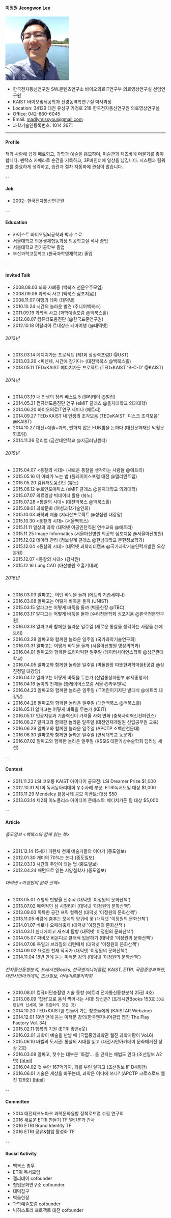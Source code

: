 #### 이정원 Jeongwon Lee
![JeongwonLee](/jeongwon_200.jpg)
* 한국전자통신연구원 SW.콘텐츠연구소 바이오의료IT연구부 의료영상연구실 선임연구원
* KAIST 바이오및뇌공학과 신경동역학연구실 박사과정
* Location: 34129 대전 유성구 가정로 218 한국전자통신연구원 의료영상연구실
* Office: 042-860-6045
* Email: madlymissyou@gmail.com
* 과학기술인등록번호: 1014 2671

---
#### Profile
책과 사람에 쉽게 매료되고, 과학과 예술을 흠모하며, 미술관과 재즈바에 머물기를 좋아합니다. 
펜탁스 카메라로 순간을 기록하고, 3P바인더에 일상을 남깁니다. 
시스템과 팀워크를 중요하게 생각하고, 습관과 절차 자동화에 관심이 많습니다. 

--
#### Job
* 2002-     한국전자통신연구원

--
#### Education
* 카이스트 바이오및뇌공학과 박사 수료
* 서울대학교 의용생체협동과정 의공학교실 석사 졸업
* 서울대학교 전기공학부 졸업
* 부산과학고등학교 (한국과학영재학교) 졸업

--
#### Invited Talk
* 2008.08.03 뇌와 자폐증 (백북스 천문우주모임)
* 2008.09.06 과학적 사고 (백북스 심포지움))
* 2008.11.07 여행의 테마 (대덕넷)
* 2010.10.24 시간의 놀라운 발견 (주니어백북스)
* 2011.09.19 과학적 사고 (과학예술포럼 @백북스홀)
* 2012.08.07 컴퓨터도움진단 (@한국표준연구원)
* 2012.10.18 이탈리아 르네상스 테마여행 (@대덕넷)

###### 2013년
* 2013.03.14 메디치가든 프로젝트 (제1회 상상력포럼D @UST)
* 2013.03.26 <피렌체, 시간에 잠기다> (대전백북스 @백북스홀)
* 2013.05.11 TEDxKAIST 메디치가든 프로젝트 (TEDxKAIST 'B-C-D' @KAIST)

###### 2014년
* 2014.03.19 내 인생의 정리 베스트 5 (젤리데이 @벌집)
* 2014.05.31 컴퓨터도움진단 연구 (eMIT 클래스 @을지대학교 의과대학)
* 2014.06.20 바이오의료IT연구 세미나 (에트리)
* 2014.09.27 TEDxKAIST 내 인생의 조각모음 (TEDxKAIST '디스크 조각모음' @KAIST)
* 2014.10.27 대전+예술+과학, 뻔하지 않은 FUN함을 논하다 (대전문화재단 막월문화포럼)
* 2014.11.26 정리법 (금산대안학교 @지금러닝센터)

###### 2015년
* 2015.04.07 <통찰의 시대> (새로운 통찰을 생각하는 사람들 @에트리)
* 2015.05.16 이 아빠가 노는 법 (플레이어스포럼 대전 @앨리먼트랩)
* 2015.05.20 컴퓨터도움진단 (뷰노)
* 2015.06.12 뉴로인포매틱스 (eMIT 클래스 @을지대학교 의과대학)
* 2015.07.07 의료영상 빅데이터 활용 (뷰노)
* 2015.07.28 <통찰의 시대> (대전백북스 @백북스홀)
* 2015.09.01 과학문화 (여성과학기술인회)
* 2015.10.03 과학과 예술 (지리산프로젝트 @성심원 대강당)
* 2015.10.30 <통찰의 시대> (서울백북스)
* 2015.11.11 일상의 과학 (대덕넷 이공인턴직원 연수교육 @에트리)
* 2015.11.25 Image Informatics (서울아산병원 의공학 심포지움 @서울아산병원)
* 2015.12.02 데이터 관리 (정보설계 클래스 @한남대학교 문헌정보학과)
* 2015.12.04 <통찰의 시대> (대덕넷 과학리더캠프 @국가과학기술인력개발원 오창본원)
* 2015.12.07 <통찰의 시대> (감사원)
* 2015.12.16 Lung CAD (아산병원 호흡기내과)

###### 2016년
* 2016.03.03 알파고는 어떤 바둑을 둘까 (에트리 기습세미나)
* 2016.03.08 알파고는 어떻게 바둑을 둘까 (UNIST)
* 2015.03.15 알파고는 어떻게 바둑을 둘까 (벽돌한장 @TBC)
* 2016.03.17 알파고는 어떻게 바둑을 둘까 (수리천문학회 심포지움 @한국천문연구원)
* 2016.03.18 알파고와 함께한 놀라운 일주일 (새로운 통찰을 생각하는 사람들 @에트리)
* 2016.03.28 알파고와 함께한 놀라운 일주일 (국가과학기술연구회)
* 2016.03.31 알파고는 어떻게 바둑을 둘까 (서울아산병원 영상의학과)
* 2016.04.01 알파고와 함께한 드라마틱한 일주일 (데이터사이언스학회 @성균관대학교)
* 2016.04.05 알파고와 함께한 놀라운 일주일 (벽돌한장 따뜻한과학마을E공감 @삼진정밀 대강당)
* 2016.04.12 알파고는 어떻게 바둑을 두는가 (산업통상자원부 @세종청사)
* 2016.04.16 놀이의 천재들 (플레이어스포럼 서울 @카우앤독)
* 2016.04.23 알파고와 함께한 놀라운 일주일 (IT어린이기자단 발대식 @에트리 대강당)
* 2016.04.26 알파고와 함께한 놀라운 일주일 (대전백북스 @백북스홀)
* 2016.05.11 알파고는 어떻게 바둑을 두는가 (KEIT)
* 2016.05.17 인공지능과 기술혁신이 가져올 사회 변화 (충북사회혁신컨퍼런스)
* 2016.06.27 알파고와 함께한 놀라운 일주일 (대전인재개발원 신입공무원 교육)
* 2016.06.29 알파고와 함께한 놀라운 일주일 (APCTP 소백산천문대)
* 2016.06.30 알파고와 함께한 놀라운 일주일 (연세대학교 동문회)
* 2016.07.02 알파고와 함께한 놀라운 일주일 (KSSiS 대한가상수술학회 딥러닝 세션)

--
#### Contest
* 2011.11.23 LSI 코오롱 KAIST 아이디어 공모전: LSI Dreamer Prize $1,000
* 2012.10.31 제1회 독서동아리대회 우수사례 부문: ETRI독서모임 대상 $1,000
* 2013.11.29 Mendeley 활용사례 공모 이벤트: 대상 $50
* 2013.03.14 제2회 이노폴리스 아이디어 콘테스트: 메디치가든 팀 대상 $5,000

--
#### Article

###### 중도일보 <백북스와 함께 읽는 책>
* 2011.12.14 15세기 피렌체 천재 예술가들의 이야기 (중도일보)
* 2012.01.30 개미의 70%는 논다 (중도일보)
* 2012.03.13 시간의 주인이 되는 법 (중도일보)
* 2012.04.24 패턴으로 읽는 서양철학사 (중도일보)

###### 대덕넷 <이정원의 문화 산책>
* 2013.05.01 쇼팽의 빗방울 전주곡 (대덕넷 '이정원의 문화산책')
* 2013.07.02 매력적인 섬 시칠리아 (대덕넷 '이정원의 문화산책')
* 2013.09.03 독특한 공간 프릭 컬렉션 (대덕넷 '이정원의 문화산책')
* 2013.11.05 바람에 춤추는 모네의 양귀비 꽃 (대덕넷 '이정원의 문화산책')
* 2014.01.07 베로나 오페라축제 (대덕넷 '이정원의 문화산책')
* 2014.03.11 센디에이고 재즈바 탐방 (대덕넷 '이정원의 문화산책')
* 2014.05.07 파비오 비온디로 클래식 입문하기 (대덕넷 '이정원의 문화산책')
* 2014.07.08 독일과 브라질의 리턴매치 (대덕넷 '이정원의 문화산책')
* 2014.09.02 요절한 천재 작곡가 (대덕넷 '이정원의 문화산책')
* 2014.11.04 18년 만에 듣는 미적분 강의 (대덕넷 '이정원의 문화산책')

###### 전자통신동향분석, 프레시안Books, 한국엔지니어클럽, KAIST, ETRI, 국립중앙과학관, 대전시민아카데미, 조선일보, 아태이론물리학회
* 2010.08.01 컴퓨터단층촬영 기술 동향 (에트리 전자통신동향분석 25권 4호)
* 2013.08.09 '집컴'으로 음식 찍어내는 시대! 당신은? (프레시안Books 153호 `3D프린팅의 신세계`, `3D 프린터의 모든 것`)
* 2014.10.20 TEDxKAIST를 만들어 가는 청춘들에게 (KAISTAR Webzine)
* 2014.12.01 18년 만에 듣는 미적분 강의(한국엔지니어클럽 웹진 The Play Factory Vol. 34)
* 2015.02.11 행복의 기원 (ETRI 좋은e웃)
* 2016.02.01 과학이 예술을 만날 때 (국립중앙과학관 웹진 과학지팡이 Vol.6)
* 2015.06.10 바벨의 도서관: 통찰의 시대를 읽고 (대전시민아카데미 문화매거진 상상 2호)
* 2016.03.08 알파고, 첫수는 대부분 '화점'… 돌 던지는 예법도 안다 (조선일보 A2면) [[html]](http://news.naver.com/main/read.nhn?mode=LSD&mid=sec&sid1=105&oid=023&aid=0003151523)
* 2016.04.02 첫 수만 167억가지, 꾀를 부린 알파고 (조선일보 IF D4통판)
* 2016.06.01 기술은 세상을 바꾸는데, 과학은 어디에 쓰나? (APCTP 크로스로드 웹진 129호) [[html]](https://www.facebook.com/crossroads.apctp/posts/822209387911626)

--
#### Committee
* 2014 대전테크노파크 과학문화융합 정책로드맵 수립 연구회
* 2016 새로운 ETRI 만들기 TF 열린분과 간사
* 2016 ETRI Brand Identity TF
* 2016 ETRI 공유&협업 활성화 TF

--
#### Social Activity
* 백북스 총무
* ETRI 독서모임
* 젤리데이 cofounder
* 협업문화연구소 cofounder
* 대덕잡구
* 벽돌한장
* 과학예술포럼 cofounder 
* 빅히스토리 프로젝트 대전 cofounder
